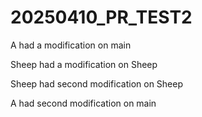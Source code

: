 # 20250410_PR_TEST2

A had a modification on main

Sheep had a modification on Sheep

Sheep had second modification on Sheep

A had second modification on main

